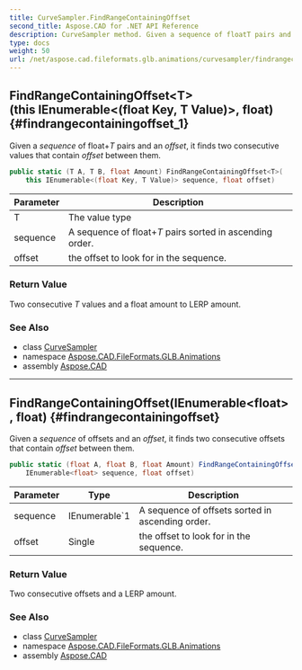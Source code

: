 ```yaml
---
title: CurveSampler.FindRangeContainingOffset
second_title: Aspose.CAD for .NET API Reference
description: CurveSampler method. Given a sequence of floatT pairs and an offset it finds two consecutive values that contain offset between them
type: docs
weight: 50
url: /net/aspose.cad.fileformats.glb.animations/curvesampler/findrangecontainingoffset/
---
```

## FindRangeContainingOffset&lt;T&gt;(this IEnumerable&lt;(float Key, T Value)&gt;, float) {#findrangecontainingoffset_1}

Given a *sequence* of float+*T* pairs and an *offset*, it finds two consecutive values that contain *offset* between them.

```csharp
public static (T A, T B, float Amount) FindRangeContainingOffset<T>(
    this IEnumerable<(float Key, T Value)> sequence, float offset)
```

| Parameter | Description |
| --- | --- |
| T | The value type |
| sequence | A sequence of float+*T* pairs sorted in ascending order. |
| offset | the offset to look for in the sequence. |

### Return Value

Two consecutive *T* values and a float amount to LERP amount.

### See Also

* class [CurveSampler](../)
* namespace [Aspose.CAD.FileFormats.GLB.Animations](../../curvesampler/)
* assembly [Aspose.CAD](../../../)

---

## FindRangeContainingOffset(IEnumerable&lt;float&gt;, float) {#findrangecontainingoffset}

Given a *sequence* of offsets and an *offset*, it finds two consecutive offsets that contain *offset* between them.

```csharp
public static (float A, float B, float Amount) FindRangeContainingOffset(
    IEnumerable<float> sequence, float offset)
```

| Parameter | Type | Description |
| --- | --- | --- |
| sequence | IEnumerable`1 | A sequence of offsets sorted in ascending order. |
| offset | Single | the offset to look for in the sequence. |

### Return Value

Two consecutive offsets and a LERP amount.

### See Also

* class [CurveSampler](../)
* namespace [Aspose.CAD.FileFormats.GLB.Animations](../../curvesampler/)
* assembly [Aspose.CAD](../../../)


